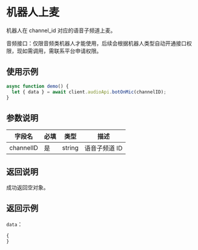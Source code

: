 # 机器人上麦 <Badge text="v2.9.5" />

机器人在 channel_id 对应的语音子频道上麦。

音频接口：仅限音频类机器人才能使用，后续会根据机器人类型自动开通接口权限，现如需调用，需联系平台申请权限。

## 使用示例

```javascript
async function demo() {
  let { data } = await client.audioApi.botOnMic(channelID);
}
```

## 参数说明

| 字段名       | 必填 | 类型                          | 描述           |
| ------------ | ---- | ----------------------------- | -------------- |
| channelID    | 是   | string                        | 语音子频道 ID      |


## 返回说明

成功返回空对象。

## 返回示例

`data`：

```js
{
}
```
